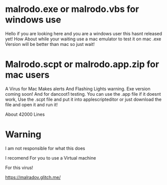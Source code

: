 # malrodo.exe or malrodo.vbs for windows use

Hello if you are looking here and you are a windows user this hasnt released yet!
How About while your waiting use a mac emulator to test it on mac
.exe Version will be better than mac so just wait!


# Malrodo.scpt or malrodo.app.zip for mac users

A Virus for Mac Makes alerts And Flashing Lights warning. Exe version coming soon! And for dancoot1 testing.
You can use the .app file if it doesnt work,
Use the .scpt file and put it into applescripteditor or just download the file and open it and run it!

About 42000 Lines


# Warning

I am not responsible for what this does

I recomend For you to use a Virtual machine

For this virus!

https://malradov.glitch.me/
